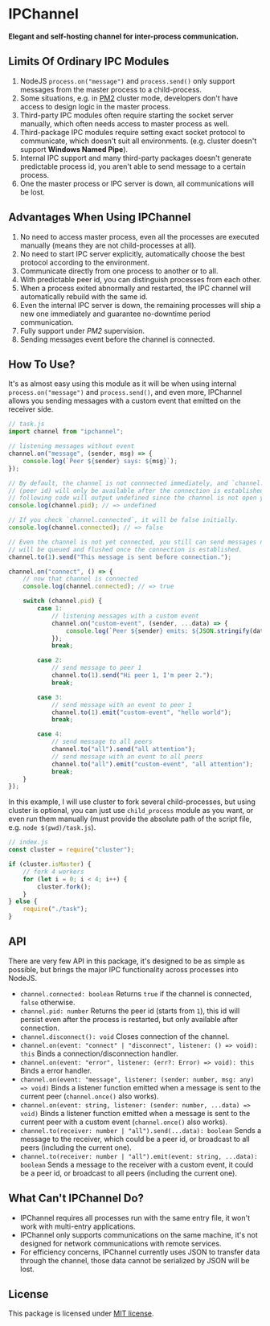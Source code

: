 # IPChannel

**Elegant and self-hosting channel for inter-process communication.**

## Limits Of Ordinary IPC Modules

1. NodeJS `process.on("message")` and `process.send()` only support messages 
    from the master process to a child-process.
2. Some situations, e.g. in [PM2](https://pm2.io) cluster mode, developers don't
    have access to design logic in the master process.
3. Third-party IPC modules often require starting the socket server manually,
    which often needs access to master process as well.
4. Third-package IPC modules require setting exact socket protocol to 
    communicate, which doesn't suit all environments. (e.g. cluster doesn't 
    support **Windows Named Pipe**).
5. Internal IPC support and many third-party packages doesn't generate 
    predictable process id, you aren't able to send message to a certain process.
6. One the master process or IPC server is down, all communications will be lost.

## Advantages When Using IPChannel

1. No need to access master process, even all the processes are executed 
    manually (means they are not child-processes at all).
2. No need to start IPC server explicitly, automatically choose the best 
    protocol according to the environment.
3. Communicate directly from one process to another or to all.
4. With predictable peer id, you can distinguish processes from each other.
5. When a process exited abnormally and restarted, the IPC channel will 
    automatically rebuild with the same id.
6. Even the internal IPC server is down, the remaining processes will ship a new
    one immediately and guarantee no-downtime period communication.
7. Fully support under *PM2* supervision.
8. Sending messages event before the channel is connected.

## How To Use?

It's as almost easy using this module as it will be when using internal 
`process.on("message")` and `process.send()`, and even more, IPChannel allows
you sending messages with a custom event that emitted on the receiver side.

```javascript
// task.js
import channel from "ipchannel";

// listening messages without event
channel.on("message", (sender, msg) => {
    console.log(`Peer ${sender} says: ${msg}`);
});

// By default, the channel is not connnected immediately, and `channel.pid` 
// (peer id) will only be available after the connection is established, so the 
// following code will output undefined since the channel is not open yet.
console.log(channel.pid); // => undefined

// If you check `channel.connected`, it will be false initially.
console.log(channel.connected); // => false

// Even the channel is not yet connected, you still can send messages now, they
// will be queued and flushed once the connection is established.
channel.to(1).send("This message is sent before connection.");

channel.on("connect", () => {
    // now that channel is connected
    console.log(channel.connected); // => true

    switch (channel.pid) {
        case 1:
            // listening messages with a custom event
            channel.on("custom-event", (sender, ...data) => {
                console.log(`Peer ${sender} emits: ${JSON.stringify(data)}`);
            });
            break;

        case 2:
            // send message to peer 1
            channel.to(1).send("Hi peer 1, I'm peer 2.");
            break;

        case 3:
            // send message with an event to peer 1
            channel.to(1).emit("custom-event", "hello world");
            break;

        case 4:
            // send message to all peers
            channel.to("all").send("all attention");
            // send message with an event to all peers
            channel.to("all").emit("custom-event", "all attention");
            break;
    }
});
```

In this example, I will use cluster to fork several child-processes, but using 
cluster is optional, you can just use `child_process` module as you want, or 
even run them manually (must provide the absolute path of the script file, e.g.
`node $(pwd)/task.js`).

```javascript
// index.js
const cluster = require("cluster");

if (cluster.isMaster) {
    // fork 4 workers
    for (let i = 0; i < 4; i++) {
        cluster.fork();
    }
} else {
    require("./task");
}
```

## API

There are very few API in this package, it's designed to be as simple as 
possible, but brings the major IPC functionality across processes into NodeJS.

- `channel.connected: boolean` Returns `true` if the channel is connected, 
    `false` otherwise.
- `channel.pid: number` Returns the peer id (starts from `1`), this id will 
    persist even after the process is restarted, but only available after 
    connection.
- `channel.disconnect(): void` Closes connection of the channel.
- `channel.on(event: "connect" | "disconnect", listener: () => void): this` 
    Binds a connection/disconnection handler.
- `channel.on(event: "error", listener: (err?: Error) => void): this` Binds a 
    error handler.
- `channel.on(event: "message", listener: (sender: number, msg: any) => void)` 
    Binds a listener function emitted when a message is sent to the current 
    peer (`channel.once()` also works).
- `channel.on(event: string, listener: (sender: number, ...data) => void)` Binds
    a listener function emitted when a message is sent to the current peer 
    with a custom event (`channel.once()` also works).
- `channel.to(receiver: number | "all").send(...data): boolean` Sends a message
    to the receiver, which could be a peer id, or broadcast to all peers 
    (including the current one).
- `channel.to(receiver: number | "all").emit(event: string, ...data): boolean` 
    Sends a message to the receiver with a custom event, it could be a peer id,
    or broadcast to all peers (including the current one).

## What Can't IPChannel Do?

- IPChannel requires all processes run with the same entry file, it won't work
    with multi-entry applications.
- IPChannel only supports communications on the same machine, it's not designed 
    for network communications with remote services.
- For efficiency concerns, IPChannel currently uses JSON to transfer data 
    through the channel, those data cannot be serialized by JSON will be lost.

## License

This package is licensed under [MIT license](./LICENSE).